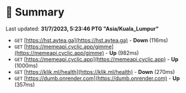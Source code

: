 # 📖 Summary
Last updated: **31/7/2023, 5:23:46 PTG "Asia/Kuala_Lumpur"**

- `GET` [https://hst.aytea.ga](https://hst.aytea.ga) - **Down** (116ms)
- `GET` [https://memeapi.cyclic.app/gimme](https://memeapi.cyclic.app/gimme) - **Up** (982ms)
- `GET` [https://memeapi.cyclic.app](https://memeapi.cyclic.app) - **Up** (1000ms)
- `GET` [https://klik.ml/health](https://klik.ml/health) - **Down** (270ms)
- `GET` [https://dumb.onrender.com](https://dumb.onrender.com) - **Up** (357ms)
